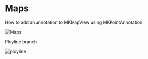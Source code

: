 # Maps
How to add an annotation to MKMapView using MKPointAnnotation.

![Maps](https://user-images.githubusercontent.com/24234259/88320918-547c4580-ccec-11ea-8ae5-70e2bd34455f.gif)


Ployline branch

![ployline](https://user-images.githubusercontent.com/24234259/88416764-c0bf7d80-cdae-11ea-8343-5ec7ae04efa3.gif)
